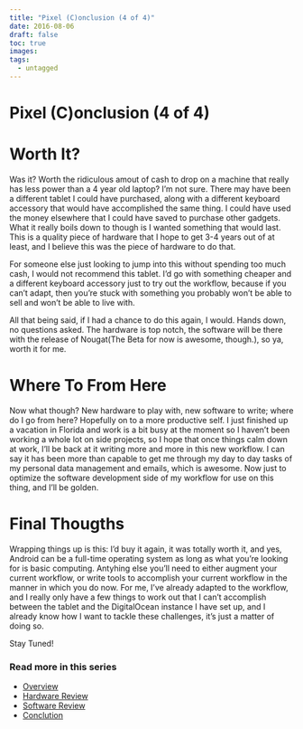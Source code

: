 ```yaml
---
title: "Pixel (C)onclusion (4 of 4)"
date: 2016-08-06
draft: false
toc: true
images:
tags:
  - untagged
--- 
```

# Pixel (C)onclusion (4 of 4)


 


# Worth It?


Was it? Worth the ridiculous amout of cash to drop on a machine that really has less power than a 4 year old laptop? I’m not sure. There may have been a different tablet I could have purchased, along with a different keyboard accessory that would have accomplished the same thing. I could have used the money elsewhere that I could have saved to purchase other gadgets. What it really boils down to though is I wanted something that would last. This is a quality piece of hardware that I hope to get 3-4 years out of at least, and I believe this was the piece of hardware to do that.


For someone else just looking to jump into this without spending too much cash, I would not recommend this tablet. I’d go with something cheaper and a different keyboard accessory just to try out the workflow, because if you can’t adapt, then you’re stuck with something you probably won’t be able to sell and won’t be able to live with.


All that being said, if I had a chance to do this again, I would. Hands down, no questions asked. The hardware is top notch, the software will be there with the release of Nougat(The Beta for now is awesome, though.), so ya, worth it for me.


# Where To From Here


Now what though? New hardware to play with, new software to write; where do I go from here? Hopefully on to a more productive self. I just finished up a vacation in Florida and work is a bit busy at the moment so I haven’t been working a whole lot on side projects, so I hope that once things calm down at work, I’ll be back at it writing more and more in this new workflow. I can say it has been more than capable to get me through my day to day tasks of my personal data management and emails, which is awesome. Now just to optimize the software development side of my workflow for use on this thing, and I’ll be golden.


# Final Thougths


Wrapping things up is this: I’d buy it again, it was totally worth it, and yes, Android can be a full-time operating system as long as what you’re looking for is basic computing. Antyhing else you’ll need to either augment your current workflow, or write tools to accomplish your current workflow in the manner in which you do now. For me, I’ve already adapted to the workflow, and I really only have a few things to work out that I can’t accomplish between the tablet and the DigitalOcean instance I have set up, and I already know how I want to tackle these challenges, it’s just a matter of doing so.


Stay Tuned!


### Read more in this series


* [Overview](http://hacdan.org/post/christmas_in_july/)
* [Hardware Review](http://hacdan.org/post/pixels_everywhere_%28review%29/)
* [Software Review](http://hacdan.org/post/sweet_sweet_nougats/)
* [Conclution](http://hacdan.org/post/pixel_conclusion/)

